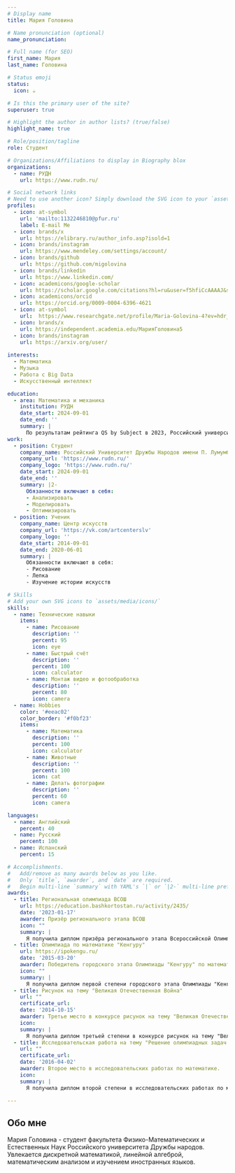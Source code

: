 ```yaml
---
# Display name
title: Мария Головина

# Name pronunciation (optional)
name_pronunciation: 

# Full name (for SEO)
first_name: Мария
last_name: Головина

# Status emoji
status:
  icon: ☕️

# Is this the primary user of the site?
superuser: true

# Highlight the author in author lists? (true/false)
highlight_name: true

# Role/position/tagline
role: Студент

# Organizations/Affiliations to display in Biography blox
organizations:
  - name: РУДН
    url: https://www.rudn.ru/

# Social network links
# Need to use another icon? Simply download the SVG icon to your `assets/media/icons/` folder.
profiles:
  - icon: at-symbol
    url: 'mailto:1132246810@pfur.ru'
    label: E-mail Me
  - icon: brands/x
    url: https://elibrary.ru/author_info.asp?isold=1
  - icon: brands/instagram
    url: https://www.mendeley.com/settings/account/
  - icon: brands/github
    url: https://github.com/migolovina
  - icon: brands/linkedin
    url: https://www.linkedin.com/
  - icon: academicons/google-scholar
    url: https://scholar.google.com/citations?hl=ru&user=f5hfiCcAAAAJ&scilu=&scisig=AC8hv-oAAAAAaATh3Zpo9Vs8PhGtOKDPoMcT-WI
  - icon: academicons/orcid
    url: https://orcid.org/0009-0004-6396-4621
  - icon: at-symbol
    url:  https://www.researchgate.net/profile/Maria-Golovina-4?ev=hdr_xprf&_sg=WgH6vmCQ860ZA81vrEtAyHy3zzr76C46iyYMydUMTghXbEkXBa9wYzB32D07xIE01mMUh7OAP-m04r9JDWibFIgY
  - icon: brands/x
    url: https://independent.academia.edu/МарияГоловина5
  - icon: brands/instagram
    url: https://arxiv.org/user/
    
interests:
  - Математика
  - Музыка
  - Работа с Big Data
  - Искусственный интеллект

education:
  - area: Математика и механика
    institution: РУДН
    date_start: 2024-09-01
    date_end: ''
    summary: |
      По результатам рейтинга QS by Subject в 2023, Российский университет дружбы народов занят 87-е место в мире по направлению "Математика". По данным RAEX на 2024 год, Российский университет дружбы народов входит в предметный рейтинг вузов по математике с показателем 7-е место.
work:
  - position: Студент
    company_name: Российский Университет Дружбы Народов имени П. Лумумбы
    company_url: 'https://www.rudn.ru/'
    company_logo: 'https://www.rudn.ru/'
    date_start: 2024-09-01
    date_end: ''
    summary: |2-
      Обязанности включают в себя:
      - Анализировать
      - Моделировать
      - Оптимизировать
  - position: Ученик
    company_name: Центр искусств
    company_url: 'https://vk.com/artcenterslv'
    company_logo: ''
    date_start: 2014-09-01
    date_end: 2020-06-01
    summary: |
      Обязанности включают в себя:
      - Рисование
      - Лепка
      - Изучение истории искусств

# Skills
# Add your own SVG icons to `assets/media/icons/`
skills:
  - name: Технические навыки
    items:
      - name: Рисование
        description: ''
        percent: 95
        icon: eye
      - name: Быстрый счёт
        description: ''
        percent: 100
        icon: calculator
      - name: Монтаж видео и фотообработка
        description: ''
        percent: 80
        icon: camera
  - name: Hobbies
    color: '#eeac02'
    color_border: '#f0bf23'
    items:
      - name: Математика
        description: ''
        percent: 100
        icon: calculator
      - name: Животные
        description: ''
        percent: 100
        icon: cat
      - name: Делать фотографии
        description: ''
        percent: 60
        icon: camera

languages:
  - name: Английский
    percent: 40
  - name: Русский
    percent: 100
  - name: Испанский
    percent: 15

# Accomplishments.
#   Add/remove as many awards below as you like.
#   Only `title`, `awarder`, and `date` are required.
#   Begin multi-line `summary` with YAML's `|` or `|2-` multi-line prefix and indent 2 spaces below.
awards:
  - title: Региональная олимпиада ВСОШ
    url: https://education.bashkortostan.ru/activity/2435/
    date: '2023-01-17'
    awarder: Призёр регионального этапа ВСОШ
    icon: ""
    summary: |
      Я получила диплом призёра регионального этапа Всероссийской Олимпиады Школьников по предмету "Экономика".
  - title: Олимпиада по математике "Кенгуру"
    url: https://ipokengu.ru/
    date: '2015-03-20'
    awarder: Победитель городского этапа Олимпиады "Кенгуру" по математике.
    icon: ""
    summary: |
      Я получила диплом первой степени городского этапа Олимпиады "Кенгуру" и плюшевую игрушку.
  - title: Рисунок на тему "Великая Отечественная Война"
    url: ""
    certificate_url:
    date: '2014-10-15'
    awarder: Третье место в конкурсе рисунок на тему "Великая Отечественная Война".
    icon:
    summary: |
      Я получила диплом третьей степени в конкурсе рисунок на тему "Великая Отечественная Война".
  - title: Исследовательская работа на тему "Решение олимпиадных задач по математике".
    url: ""
    certificate_url:
    date: '2016-04-02'
    awarder: Второе место в исследовательских работах по математике.
    icon:
    summary: |
      Я получила диплом второй степени в исследовательских работах по математике.
     
---
```


## Обо мне

Мария Головина - студент факультета Физико-Математических и Естественных Наук Российского университета Дружбы народов. Увлекается дискретной математикой, линейной алгеброй, математическим анализом и изучением иностранных языков.
